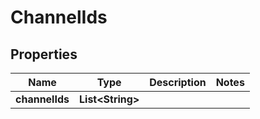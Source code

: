 

# ChannelIds


## Properties

| Name | Type | Description | Notes |
|------------ | ------------- | ------------- | -------------|
|**channelIds** | **List&lt;String&gt;** |  |  |



